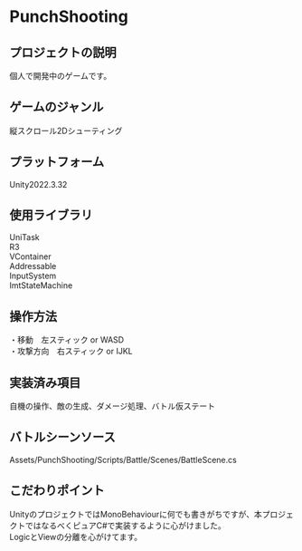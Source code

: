 # PunchShooting

## プロジェクトの説明

個人で開発中のゲームです。

## ゲームのジャンル

縦スクロール2Dシューティング

## プラットフォーム

Unity2022.3.32

## 使用ライブラリ

UniTask  
R3  
VContainer  
Addressable  
InputSystem  
ImtStateMachine

## 操作方法

・移動　左スティック or WASD  
・攻撃方向　右スティック or IJKL  

## 実装済み項目

自機の操作、敵の生成、ダメージ処理、バトル仮ステート

## バトルシーンソース

Assets/PunchShooting/Scripts/Battle/Scenes/BattleScene.cs

## こだわりポイント

UnityのプロジェクトではMonoBehaviourに何でも書きがちですが、本プロジェクトではなるべくピュアC#で実装するように心がけました。  
LogicとViewの分離を心がけてます。  

